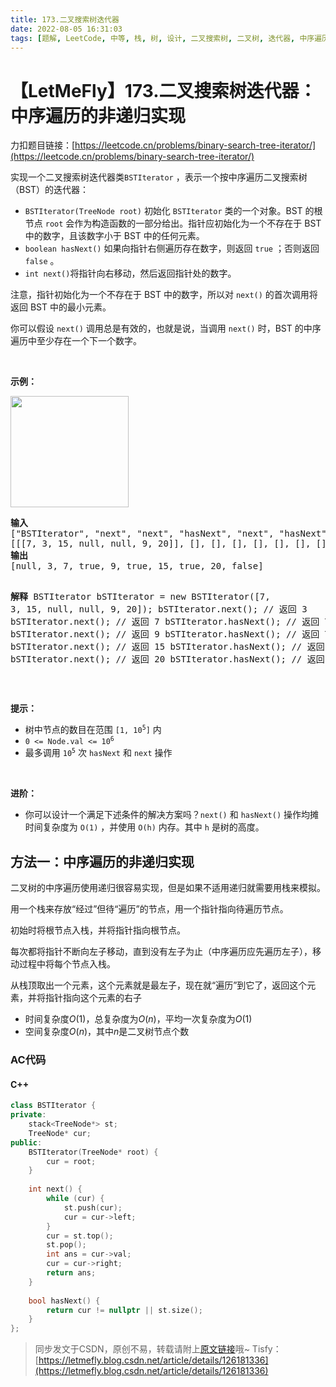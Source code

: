 ```yaml
---
title: 173.二叉搜索树迭代器
date: 2022-08-05 16:31:03
tags: [题解, LeetCode, 中等, 栈, 树, 设计, 二叉搜索树, 二叉树, 迭代器, 中序遍历, 中序遍历的非递归实现]
---
```


# 【LetMeFly】173.二叉搜索树迭代器：中序遍历的非递归实现

力扣题目链接：[https://leetcode.cn/problems/binary-search-tree-iterator/](https://leetcode.cn/problems/binary-search-tree-iterator/)

实现一个二叉搜索树迭代器类<code>BSTIterator</code> ，表示一个按中序遍历二叉搜索树（BST）的迭代器：
<div class="original__bRMd">
<div>
<ul>
	<li><code>BSTIterator(TreeNode root)</code> 初始化 <code>BSTIterator</code> 类的一个对象。BST 的根节点 <code>root</code> 会作为构造函数的一部分给出。指针应初始化为一个不存在于 BST 中的数字，且该数字小于 BST 中的任何元素。</li>
	<li><code>boolean hasNext()</code> 如果向指针右侧遍历存在数字，则返回 <code>true</code> ；否则返回 <code>false</code> 。</li>
	<li><code>int next()</code>将指针向右移动，然后返回指针处的数字。</li>
</ul>

<p>注意，指针初始化为一个不存在于 BST 中的数字，所以对 <code>next()</code> 的首次调用将返回 BST 中的最小元素。</p>
</div>
</div>

<p>你可以假设 <code>next()</code> 调用总是有效的，也就是说，当调用 <code>next()</code> 时，BST 的中序遍历中至少存在一个下一个数字。</p>

<p> </p>

<p><strong>示例：</strong></p>
<img alt="" src="https://assets.leetcode.com/uploads/2018/12/25/bst-tree.png" style="width: 189px; height: 178px;" />
<pre>
<strong>输入</strong>
["BSTIterator", "next", "next", "hasNext", "next", "hasNext", "next", "hasNext", "next", "hasNext"]
[[[7, 3, 15, null, null, 9, 20]], [], [], [], [], [], [], [], [], []]
<strong>输出</strong>
[null, 3, 7, true, 9, true, 15, true, 20, false]

<strong>解释</strong>
BSTIterator bSTIterator = new BSTIterator([7, 3, 15, null, null, 9, 20]);
bSTIterator.next();    // 返回 3
bSTIterator.next();    // 返回 7
bSTIterator.hasNext(); // 返回 True
bSTIterator.next();    // 返回 9
bSTIterator.hasNext(); // 返回 True
bSTIterator.next();    // 返回 15
bSTIterator.hasNext(); // 返回 True
bSTIterator.next();    // 返回 20
bSTIterator.hasNext(); // 返回 False
</pre>

<p> </p>

<p><strong>提示：</strong></p>

<ul>
	<li>树中节点的数目在范围 <code>[1, 10<sup>5</sup>]</code> 内</li>
	<li><code>0 <= Node.val <= 10<sup>6</sup></code></li>
	<li>最多调用 <code>10<sup>5</sup></code> 次 <code>hasNext</code> 和 <code>next</code> 操作</li>
</ul>

<p> </p>

<p><strong>进阶：</strong></p>

<ul>
	<li>你可以设计一个满足下述条件的解决方案吗？<code>next()</code> 和 <code>hasNext()</code> 操作均摊时间复杂度为 <code>O(1)</code> ，并使用 <code>O(h)</code> 内存。其中 <code>h</code> 是树的高度。</li>
</ul>


    
## 方法一：中序遍历的非递归实现

二叉树的中序遍历使用递归很容易实现，但是如果不适用递归就需要用栈来模拟。

用一个栈来存放“经过”但待“遍历”的节点，用一个指针指向待遍历节点。

初始时将根节点入栈，并将指针指向根节点。

每次都将指针不断向左子移动，直到没有左子为止（中序遍历应先遍历左子），移动过程中将每个节点入栈。

从栈顶取出一个元素，这个元素就是最左子，现在就“遍历”到它了，返回这个元素，并将指针指向这个元素的右子

+ 时间复杂度$O(1)$，总复杂度为$O(n)$，平均一次复杂度为$O(1)$
+ 空间复杂度$O(n)$，其中$n$是二叉树节点个数

### AC代码

#### C++

```cpp
class BSTIterator {
private:
    stack<TreeNode*> st;
    TreeNode* cur;
public:
    BSTIterator(TreeNode* root) {
        cur = root;
    }
    
    int next() {
        while (cur) {
            st.push(cur);
            cur = cur->left;
        }
        cur = st.top();
        st.pop();
        int ans = cur->val;
        cur = cur->right;
        return ans;
    }
    
    bool hasNext() {
        return cur != nullptr || st.size();
    }
};
```

> 同步发文于CSDN，原创不易，转载请附上[原文链接](https://blog.tisfy.eu.org/2022/08/05/LeetCode%200173.%E4%BA%8C%E5%8F%89%E6%90%9C%E7%B4%A2%E6%A0%91%E8%BF%AD%E4%BB%A3%E5%99%A8/)哦~
> Tisfy：[https://letmefly.blog.csdn.net/article/details/126181336](https://letmefly.blog.csdn.net/article/details/126181336)
